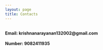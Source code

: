 ```yaml
---
layout: page
title: Contacts
---
```

<br>
<b>Email<b>: krishnanarayanan132002@gmail.com
<br>
<br>
<b>Number<b>: 9082411935
<br>